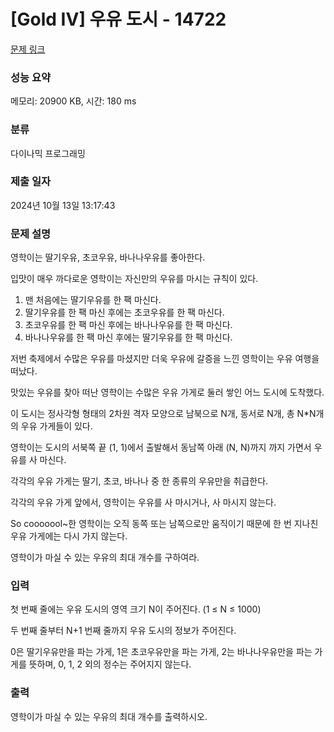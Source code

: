 # [Gold IV] 우유 도시 - 14722 

[문제 링크](https://www.acmicpc.net/problem/14722) 

### 성능 요약

메모리: 20900 KB, 시간: 180 ms

### 분류

다이나믹 프로그래밍

### 제출 일자

2024년 10월 13일 13:17:43

### 문제 설명

<p>영학이는 딸기우유, 초코우유, 바나나우유를 좋아한다.</p>

<p>입맛이 매우 까다로운 영학이는 자신만의 우유를 마시는 규칙이 있다. </p>

<ol>
	<li>맨 처음에는 딸기우유를 한 팩 마신다.</li>
	<li>딸기우유를 한 팩 마신 후에는 초코우유를 한 팩 마신다.</li>
	<li>초코우유를 한 팩 마신 후에는 바나나우유를 한 팩 마신다.</li>
	<li>바나나우유를 한 팩 마신 후에는 딸기우유를 한 팩 마신다. </li>
</ol>

<p>저번 축제에서 수많은 우유를 마셨지만 더욱 우유에 갈증을 느낀 영학이는 우유 여행을 떠났다.</p>

<p>맛있는 우유를 찾아 떠난 영학이는 수많은 우유 가게로 둘러 쌓인 어느 도시에 도착했다.</p>

<p>이 도시는 정사각형 형태의 2차원 격자 모양으로 남북으로 N개, 동서로 N개, 총 N*N개의 우유 가게들이 있다.</p>

<p>영학이는 도시의 서북쪽 끝 (1, 1)에서 출발해서 동남쪽 아래 (N, N)까지 까지 가면서 우유를 사 마신다. </p>

<p>각각의 우유 가게는 딸기, 초코, 바나나 중 한 종류의 우유만을 취급한다.</p>

<p>각각의 우유 가게 앞에서, 영학이는 우유를 사 마시거나, 사 마시지 않는다.</p>

<p>So cooooool~한 영학이는 오직 동쪽 또는 남쪽으로만 움직이기 때문에 한 번 지나친 우유 가게에는 다시 가지 않는다.</p>

<p>영학이가 마실 수 있는 우유의 최대 개수를 구하여라.</p>

### 입력 

 <p>첫 번째 줄에는 우유 도시의 영역 크기 N이 주어진다. (1 ≤ N ≤ 1000)</p>

<p>두 번째 줄부터 N+1 번째 줄까지 우유 도시의 정보가 주어진다.</p>

<p>0은 딸기우유만을 파는 가게, 1은 초코우유만을 파는 가게, 2는 바나나우유만을 파는 가게를 뜻하며, 0, 1, 2 외의 정수는 주어지지 않는다.</p>

### 출력 

 <p>영학이가 마실 수 있는 우유의 최대 개수를 출력하시오.</p>

